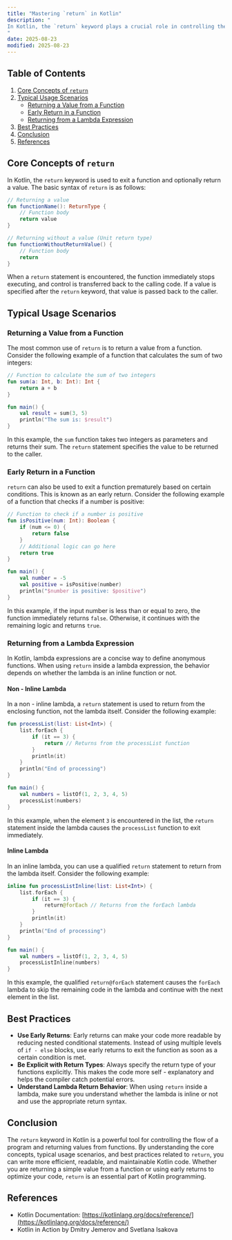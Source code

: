 ```yaml
---
title: "Mastering `return` in Kotlin"
description: "
In Kotlin, the `return` keyword plays a crucial role in controlling the flow of a program. It allows a function to exit prematurely and optionally return a value. Understanding how to use `return` effectively is essential for writing clean, efficient, and maintainable Kotlin code. This blog post will explore the core concepts, typical usage scenarios, and best practices related to the `return` keyword in Kotlin.
"
date: 2025-08-23
modified: 2025-08-23
---
```


## Table of Contents
1. [Core Concepts of `return`](#core-concepts-of-return)
2. [Typical Usage Scenarios](#typical-usage-scenarios)
    - [Returning a Value from a Function](#returning-a-value-from-a-function)
    - [Early Return in a Function](#early-return-in-a-function)
    - [Returning from a Lambda Expression](#returning-from-a-lambda-expression)
3. [Best Practices](#best-practices)
4. [Conclusion](#conclusion)
5. [References](#references)

## Core Concepts of `return`
In Kotlin, the `return` keyword is used to exit a function and optionally return a value. The basic syntax of `return` is as follows:

```kotlin
// Returning a value
fun functionName(): ReturnType {
    // Function body
    return value
}

// Returning without a value (Unit return type)
fun functionWithoutReturnValue() {
    // Function body
    return
}
```

When a `return` statement is encountered, the function immediately stops executing, and control is transferred back to the calling code. If a value is specified after the `return` keyword, that value is passed back to the caller.

## Typical Usage Scenarios

### Returning a Value from a Function
The most common use of `return` is to return a value from a function. Consider the following example of a function that calculates the sum of two integers:

```kotlin
// Function to calculate the sum of two integers
fun sum(a: Int, b: Int): Int {
    return a + b
}

fun main() {
    val result = sum(3, 5)
    println("The sum is: $result")
}
```

In this example, the `sum` function takes two integers as parameters and returns their sum. The `return` statement specifies the value to be returned to the caller.

### Early Return in a Function
`return` can also be used to exit a function prematurely based on certain conditions. This is known as an early return. Consider the following example of a function that checks if a number is positive:

```kotlin
// Function to check if a number is positive
fun isPositive(num: Int): Boolean {
    if (num <= 0) {
        return false
    }
    // Additional logic can go here
    return true
}

fun main() {
    val number = -5
    val positive = isPositive(number)
    println("$number is positive: $positive")
}
```

In this example, if the input number is less than or equal to zero, the function immediately returns `false`. Otherwise, it continues with the remaining logic and returns `true`.

### Returning from a Lambda Expression
In Kotlin, lambda expressions are a concise way to define anonymous functions. When using `return` inside a lambda expression, the behavior depends on whether the lambda is an inline function or not.

#### Non - Inline Lambda
In a non - inline lambda, a `return` statement is used to return from the enclosing function, not the lambda itself. Consider the following example:

```kotlin
fun processList(list: List<Int>) {
    list.forEach {
        if (it == 3) {
            return // Returns from the processList function
        }
        println(it)
    }
    println("End of processing")
}

fun main() {
    val numbers = listOf(1, 2, 3, 4, 5)
    processList(numbers)
}
```

In this example, when the element `3` is encountered in the list, the `return` statement inside the lambda causes the `processList` function to exit immediately.

#### Inline Lambda
In an inline lambda, you can use a qualified `return` statement to return from the lambda itself. Consider the following example:

```kotlin
inline fun processListInline(list: List<Int>) {
    list.forEach {
        if (it == 3) {
            return@forEach // Returns from the forEach lambda
        }
        println(it)
    }
    println("End of processing")
}

fun main() {
    val numbers = listOf(1, 2, 3, 4, 5)
    processListInline(numbers)
}
```

In this example, the qualified `return@forEach` statement causes the `forEach` lambda to skip the remaining code in the lambda and continue with the next element in the list.

## Best Practices
- **Use Early Returns**: Early returns can make your code more readable by reducing nested conditional statements. Instead of using multiple levels of `if - else` blocks, use early returns to exit the function as soon as a certain condition is met.
- **Be Explicit with Return Types**: Always specify the return type of your functions explicitly. This makes the code more self - explanatory and helps the compiler catch potential errors.
- **Understand Lambda Return Behavior**: When using `return` inside a lambda, make sure you understand whether the lambda is inline or not and use the appropriate return syntax.

## Conclusion
The `return` keyword in Kotlin is a powerful tool for controlling the flow of a program and returning values from functions. By understanding the core concepts, typical usage scenarios, and best practices related to `return`, you can write more efficient, readable, and maintainable Kotlin code. Whether you are returning a simple value from a function or using early returns to optimize your code, `return` is an essential part of Kotlin programming.

## References
- Kotlin Documentation: [https://kotlinlang.org/docs/reference/](https://kotlinlang.org/docs/reference/)
- Kotlin in Action by Dmitry Jemerov and Svetlana Isakova